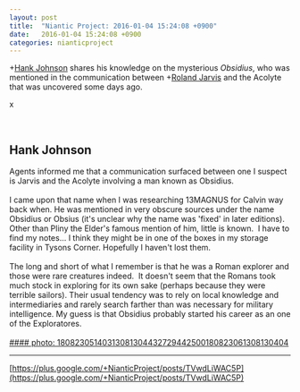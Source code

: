 ```yaml
---
layout: post
title:  "Niantic Project: 2016-01-04 15:24:08 +0900"
date:   2016-01-04 15:24:08 +0900
categories: nianticproject
---
```

+[Hank Johnson](https://plus.google.com/117792105926525258257 "") shares his knowledge on the mysterious *Obsidius*, who was mentioned in the communication between +[Roland Jarvis](https://plus.google.com/103568659333550762891 "") and the Acolyte that was uncovered some days ago.

x<div class="shared"><br /><h2>Hank Johnson</h2>Agents informed me that a communication surfaced between one I suspect is Jarvis and the Acolyte involving a man known as Obsidius. <br /><br />I came upon that name when I was researching 13MAGNUS for Calvin way back when. He was mentioned in very obscure sources under the name Obsidius or Obsius (it's unclear why the name was 'fixed' in later editions). Other than Pliny the Elder's famous mention of him, little is known.  I have to find my notes... I think they might be in one of the boxes in my storage facility in Tysons Corner. Hopefully I haven't lost them.<br /><br />The long and short of what I remember is that he was a Roman explorer and those were rare creatures indeed.  It doesn't seem that the Romans took much stock in exploring for its own sake (perhaps because they were terrible sailors). Their usual tendency was to rely on local knowledge and intermediaries and rarely search farther than was necessary for military intelligence. My guess is that Obsidius probably started his career as an one of the Exploratores.<br /><br /></div>
[#### photo: 18082305140313081304432729442500180823061308130404](https://lh3.googleusercontent.com/-LEBVHV-v_2s/VooLXGTIx5I/AAAAAAAADeM/bMND8qonk6M/w1200-h1200/Path.jpg "")
- - -
[https://plus.google.com/+NianticProject/posts/TVwdLiWAC5P](https://plus.google.com/+NianticProject/posts/TVwdLiWAC5P)
